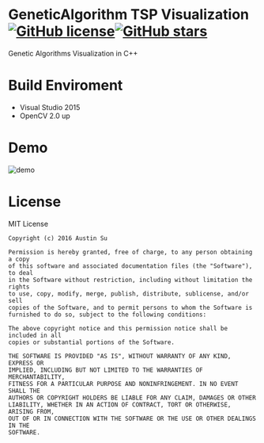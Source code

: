 # GeneticAlgorithm TSP Visualization [![GitHub license](https://img.shields.io/badge/license-MIT-blue.svg?style=plastic)](https://raw.githubusercontent.com/Austinsuyoyo/GeneticAlgorithm_TSP_Visualization/master/LICENSE)[![GitHub stars](https://img.shields.io/github/stars/Austinsuyoyo/GeneticAlgorithm_TSP_Visualization.svg?style=plastic)](https://github.com/Austinsuyoyo/GeneticAlgorithm_TSP_Visualization/stargazers)

Genetic Algorithms Visualization in C++
# Build Enviroment
 - Visual Studio 2015
 - OpenCV 2.0 up

# Demo
![demo](https://github.com/Austinsuyoyo/GeneticAlgorithm_TSP_Visualization/raw/master/img/demo.gif)

# License
MIT License
```
Copyright (c) 2016 Austin Su

Permission is hereby granted, free of charge, to any person obtaining a copy
of this software and associated documentation files (the "Software"), to deal
in the Software without restriction, including without limitation the rights
to use, copy, modify, merge, publish, distribute, sublicense, and/or sell
copies of the Software, and to permit persons to whom the Software is
furnished to do so, subject to the following conditions:

The above copyright notice and this permission notice shall be included in all
copies or substantial portions of the Software.

THE SOFTWARE IS PROVIDED "AS IS", WITHOUT WARRANTY OF ANY KIND, EXPRESS OR
IMPLIED, INCLUDING BUT NOT LIMITED TO THE WARRANTIES OF MERCHANTABILITY,
FITNESS FOR A PARTICULAR PURPOSE AND NONINFRINGEMENT. IN NO EVENT SHALL THE
AUTHORS OR COPYRIGHT HOLDERS BE LIABLE FOR ANY CLAIM, DAMAGES OR OTHER
LIABILITY, WHETHER IN AN ACTION OF CONTRACT, TORT OR OTHERWISE, ARISING FROM,
OUT OF OR IN CONNECTION WITH THE SOFTWARE OR THE USE OR OTHER DEALINGS IN THE
SOFTWARE.
```
